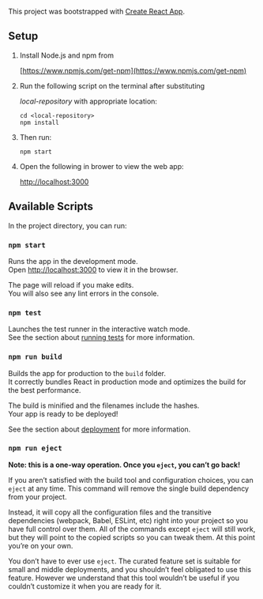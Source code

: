 This project was bootstrapped with [Create React App](https://github.com/facebook/create-react-app).

## Setup

<ol>
<li>
Install Node.js and npm from
  
[https://www.npmjs.com/get-npm](https://www.npmjs.com/get-npm)

</li>

<li>
Run the following script on the terminal after substituting 
  
*local-repository* 
with appropriate location: 

`cd <local-repository>`</br>
`npm install`

</li>

<li>
Then run: 

`npm start`

</li>

<li>
Open the following in brower to view the web app: 
  
  [http://localhost:3000](http://localhost:3000) 
  
 
</li>
</ol>

## Available Scripts

In the project directory, you can run:

### `npm start`

Runs the app in the development mode.<br />
Open [http://localhost:3000](http://localhost:3000) to view it in the browser.

The page will reload if you make edits.<br />
You will also see any lint errors in the console.

### `npm test`

Launches the test runner in the interactive watch mode.<br />
See the section about [running tests](https://facebook.github.io/create-react-app/docs/running-tests) for more information.

### `npm run build`

Builds the app for production to the `build` folder.<br />
It correctly bundles React in production mode and optimizes the build for the best performance.

The build is minified and the filenames include the hashes.<br />
Your app is ready to be deployed!

See the section about [deployment](https://facebook.github.io/create-react-app/docs/deployment) for more information.

### `npm run eject`

**Note: this is a one-way operation. Once you `eject`, you can’t go back!**

If you aren’t satisfied with the build tool and configuration choices, you can `eject` at any time. This command will remove the single build dependency from your project.

Instead, it will copy all the configuration files and the transitive dependencies (webpack, Babel, ESLint, etc) right into your project so you have full control over them. All of the commands except `eject` will still work, but they will point to the copied scripts so you can tweak them. At this point you’re on your own.

You don’t have to ever use `eject`. The curated feature set is suitable for small and middle deployments, and you shouldn’t feel obligated to use this feature. However we understand that this tool wouldn’t be useful if you couldn’t customize it when you are ready for it.
